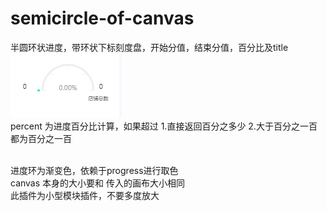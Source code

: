 ﻿# semicircle-of-canvas
半圆环状进度，带环状下标刻度盘，开始分值，结束分值，百分比及title
</br>
![image](https://github.com/Velg03961485/semicircle-of-canvas/blob/master/img/v_014025.png)
</br>
percent 为进度百分比计算，如果超过  1.直接返回百分之多少 2.大于百分之一百
都为百分之一百

</br>
进度环为渐变色，依赖于progress进行取色
</br>
canvas 本身的大小要和 传入的画布大小相同
</br>
此插件为小型模块插件，不要多度放大